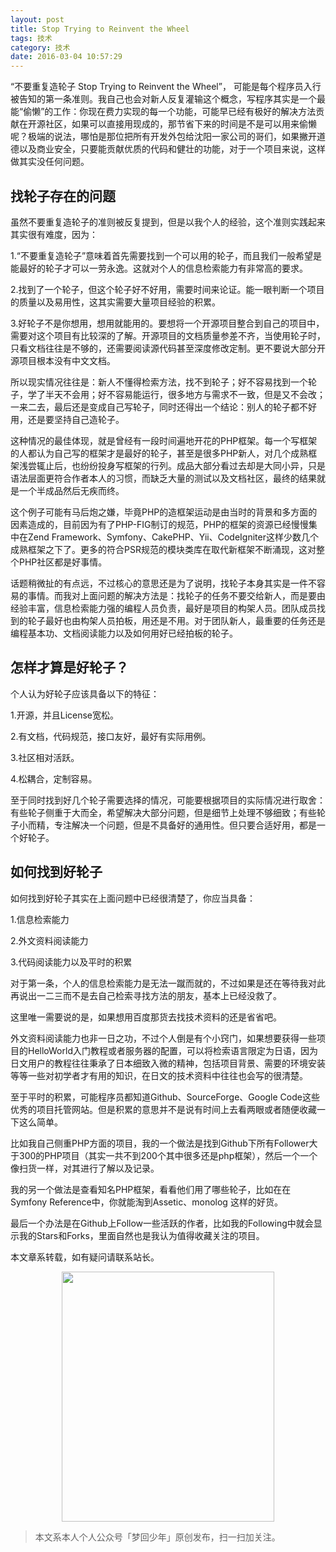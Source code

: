 ```yaml
---
layout: post
title: Stop Trying to Reinvent the Wheel
tags: 技术
category: 技术
date: 2016-03-04 10:57:29
---
```


“不要重复造轮子 Stop Trying to Reinvent the Wheel”， 可能是每个程序员入行被告知的第一条准则。我自己也会对新人反复灌输这个概念，写程序其实是一个最能“偷懒”的工作：你现在费力实现的每一个功能，可能早已经有极好的解决方法贡献在开源社区，如果可以直接用现成的，那节省下来的时间是不是可以用来偷懒呢？极端的说法，哪怕是那位把所有开发外包给沈阳一家公司的哥们，如果撇开道德以及商业安全，只要能贡献优质的代码和健壮的功能，对于一个项目来说，这样做其实没任何问题。

## 找轮子存在的问题

虽然不要重复造轮子的准则被反复提到，但是以我个人的经验，这个准则实践起来其实很有难度，因为：

1.“不要重复造轮子”意味着首先需要找到一个可以用的轮子，而且我们一般希望是能最好的轮子才可以一劳永逸。这就对个人的信息检索能力有非常高的要求。

2.找到了一个轮子，但这个轮子好不好用，需要时间来论证。能一眼判断一个项目的质量以及易用性，这其实需要大量项目经验的积累。

3.好轮子不是你想用，想用就能用的。要想将一个开源项目整合到自己的项目中，需要对这个项目有比较深的了解。开源项目的文档质量参差不齐，当使用轮子时，只看文档往往是不够的，还需要阅读源代码甚至深度修改定制。更不要说大部分开源项目根本没有中文文档。

所以现实情况往往是：新人不懂得检索方法，找不到轮子；好不容易找到一个轮子，学了半天不会用；好不容易能运行，很多地方与需求不一致，但是又不会改；一来二去，最后还是变成自己写轮子，同时还得出一个结论：别人的轮子都不好用，还是要坚持自己造轮子。

这种情况的最佳体现，就是曾经有一段时间遍地开花的PHP框架。每一个写框架的人都认为自己写的框架才是最好的轮子，甚至是很多PHP新人，对几个成熟框架浅尝辄止后，也纷纷投身写框架的行列。成品大部分看过去却是大同小异，只是语法层面更符合作者本人的习惯，而缺乏大量的测试以及文档社区，最终的结果就是一个半成品然后无疾而终。

这个例子可能有马后炮之嫌，毕竟PHP的造框架运动是由当时的背景和多方面的因素造成的，目前因为有了PHP-FIG制订的规范，PHP的框架的资源已经慢慢集中在Zend Framework、Symfony、CakePHP、Yii、CodeIgniter这样少数几个成熟框架之下了。更多的符合PSR规范的模块类库在取代新框架不断涌现，这对整个PHP社区都是好事情。

话题稍微扯的有点远，不过核心的意思还是为了说明，找轮子本身其实是一件不容易的事情。而我对上面问题的解决方法是：找轮子的任务不要交给新人，而是要由经验丰富，信息检索能力强的编程人员负责，最好是项目的构架人员。团队成员找到的轮子最好也由构架人员拍板，用还是不用。对于团队新人，最重要的任务还是编程基本功、文档阅读能力以及如何用好已经拍板的轮子。

## 怎样才算是好轮子？

个人认为好轮子应该具备以下的特征：

1.开源，并且License宽松。

2.有文档，代码规范，接口友好，最好有实际用例。

3.社区相对活跃。

4.松耦合，定制容易。

至于同时找到好几个轮子需要选择的情况，可能要根据项目的实际情况进行取舍：有些轮子侧重于大而全，希望解决大部分问题，但是细节上处理不够细致；有些轮子小而精，专注解决一个问题，但是不具备好的通用性。但只要合适好用，都是一个好轮子。

## 如何找到好轮子

如何找到好轮子其实在上面问题中已经很清楚了，你应当具备：

1.信息检索能力

2.外文资料阅读能力

3.代码阅读能力以及平时的积累

对于第一条，个人的信息检索能力是无法一蹴而就的，不过如果是还在等待我对此再说出一二三而不是去自己检索寻找方法的朋友，基本上已经没救了。

这里唯一需要说的是，如果想用百度那货去找技术资料的还是省省吧。

外文资料阅读能力也非一日之功，不过个人倒是有个小窍门，如果想要获得一些项目的HelloWorld入门教程或者服务器的配置，可以将检索语言限定为日语，因为日文用户的教程往往秉承了日本细致入微的精神，包括项目背景、需要的环境安装等等一些对初学者才有用的知识，在日文的技术资料中往往也会写的很清楚。

至于平时的积累，可能程序员都知道Github、SourceForge、Google Code这些优秀的项目托管网站。但是积累的意思并不是说有时间上去看两眼或者随便收藏一下这么简单。

比如我自己侧重PHP方面的项目，我的一个做法是找到Github下所有Follower大于300的PHP项目（其实一共不到200个其中很多还是php框架），然后一个一个像扫货一样，对其进行了解以及记录。

我的另一个做法是查看知名PHP框架，看看他们用了哪些轮子，比如在在Symfony Reference中，你就能淘到Assetic、monolog 这样的好货。

最后一个办法是在Github上Follow一些活跃的作者，比如我的Following中就会显示我的Stars和Forks，里面自然也是我认为值得收藏关注的项目。

本文章系转载，如有疑问请联系站长。

<div align="center">
<img src="http://rann.cc/assets/img/qrcode-logo.png" width="340" height="400" />
</div>

> 本文系本人个人公众号「梦回少年」原创发布，扫一扫加关注。